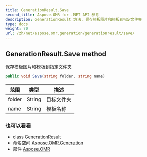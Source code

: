 ```yaml
---
title: GenerationResult.Save
second_title: Aspose.OMR for .NET API 参考
description: GenerationResult 方法. 保存模板图片和模板到指定文件夹
type: docs
weight: 70
url: /zh/net/aspose.omr.generation/generationresult/save/
---
```

## GenerationResult.Save method

保存模板图片和模板到指定文件夹

```csharp
public void Save(string folder, string name)
```

| 范围 | 类型 | 描述 |
| --- | --- | --- |
| folder | String | 目标文件夹 |
| name | String | 模板名称 |

### 也可以看看

* class [GenerationResult](../)
* 命名空间 [Aspose.OMR.Generation](../../generationresult/)
* 部件 [Aspose.OMR](../../../)


